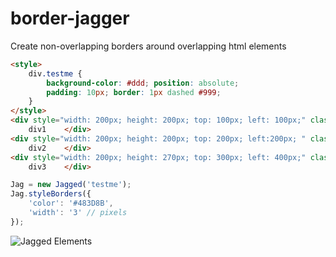 border-jagger
===============

Create non-overlapping borders around overlapping html elements

```html
<style>
    div.testme {
        background-color: #ddd; position: absolute;
        padding: 10px; border: 1px dashed #999;
    }
</style>
<div style="width: 200px; height: 200px; top: 100px; left: 100px;" class="testme">    
    div1    </div>
<div style="width: 200px; height: 200px; top: 200px; left:200px; " class="testme">    
    div2    </div>
<div style="width: 200px; height: 270px; top: 300px; left: 400px;" class="testme">    
    div3    </div>
```


```javascript
Jag = new Jagged('testme');
Jag.styleBorders({
    'color': '#483D8B',
    'width': '3' // pixels
});
```

![Jagged Elements](http://i.imgur.com/k6O8LxG.png)


